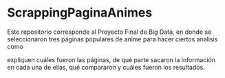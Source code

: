 # ScrappingPaginaAnimes
Este repositorio corresponde al Proyecto Final de Big Data, en donde se seleccionaron tres páginas populares de anime para hacer ciertos analisis como 


expliquen cuáles
fueron las páginas, de qué parte sacaron la información en cada una de ellas, qué
compararon y cuáles fueron los resultados.

